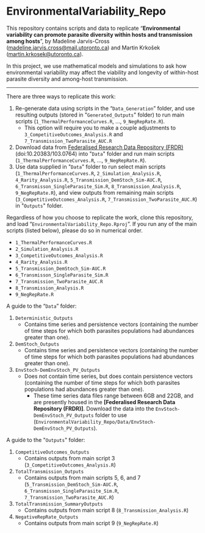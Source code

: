 # EnvironmentalVariability_Repo
This repository contains scripts and data to replicate “**Environmental variability can promote parasite diversity within hosts and transmission among hosts**”, by Madeline Jarvis-Cross (madeline.jarvis.cross@mail.utoronto.ca) and Martin Krkošek (martin.krkosek@utoronto.ca). 

In this project, we use mathematical models and simulations to ask how environmental variability may affect the viability and longevity of within-host parasite diversity and among-host transmission. 

---

There are three ways to replicate this work:

1. Re-generate data using scripts in the “`Data_Generation`” folder, and use resulting outputs (stored in "`Generated_Outputs`" folder) to run main scripts (`1_ThermalPerformanceCurves.R`, ..., `9_NegRepRate.R`).
	* This option will require you to make a couple adjustments to `3_CompetitiveOutcomes_Analysis.R` and `7_Transmission_TwoParasite_AUC.R`
2. Download data from [Federalised Research Data Repository (FRDR)](https://www.frdr-dfdr.ca/repo/) (doi:10.20383/103.0764) into "`Data`" folder and run main scripts (`1_ThermalPerformanceCurves.R`, ..., `9_NegRepRate.R`).
3. Use data supplied in "`Data`" folder to run select main scripts (`1_ThermalPerformanceCurves.R`, `2_Simulation_Analysis.R`, `4_Rarity_Analysis.R`, `5_Transmission_DemStoch_Sim-AUC.R`, `6_Transmisson_SingleParasite_Sim.R`, `8_Transmission_Analysis.R`, `9_NegRepRate.R`), and view outputs from remaining main scripts (`3_CompetitiveOutcomes_Analysis.R`, `7_Transmission_TwoParasite_AUC.R`) in "`Outputs`" folder.

Regardless of how you choose to replicate the work, clone this repository, and load “`EnvironmentalVariability_Repo.Rproj`”. If you run any of the main scripts (listed below), please do so in numerical order.

* `1_ThermalPerformanceCurves.R`
* `2_Simulation_Analysis.R`
* `3_CompetitiveOutcomes_Analysis.R`
* `4_Rarity_Analysis.R`
* `5_Transmission_DemStoch_Sim-AUC.R`
* `6_Transmisson_SingleParasite_Sim.R`
* `7_Transmission_TwoParasite_AUC.R`
* `8_Transmission_Analysis.R`
* `9_NegRepRate.R`

A guide to the “`Data`” folder:

1. `Deterministic_Outputs`
	* Contains time series and persistence vectors (containing the number of time steps for which both parasites populations had abundances greater than one).
2. `DemStoch_Outputs`
	* Contains time series and persistence vectors (containing the number of time steps for which both parasites populations had abundances greater than one).
3. `EnvStoch-DemEnvStoch_PV_Outputs`
	* Does not contain time series, but does contain persistence vectors (containing the number of time steps for which both parasites populations had abundances greater than one).
		* These time series data files range between 6GB and 22GB, and are presently housed in the **[Federalised Research Data Repository (FRDR)]**. Download the data into the `EnvStoch-DemEnvStoch_PV_Outputs` folder to use (`EnvironmentalVariability_Repo/Data/EnvStoch-DemEnvStoch_PV_Outputs`).
		
A guide to the "`Outputs`" folder:

1. `CompetitiveOutcomes_Outputs`
	* Contains outputs from main script 3 (`3_CompetitiveOutcomes_Analysis.R`)
2. `TotalTransmission_Outputs`
	* Contains outputs from main scripts 5, 6, and 7 (`5_Transmission_DemStoch_Sim-AUC.R`, `6_Transmisson_SingleParasite_Sim.R`, `7_Transmission_TwoParasite_AUC.R`)
3. `TotalTransmission_SummaryOutputs`
	* Contains outputs from main script 8 (`8_Transmission_Analysis.R`)
4. `NegativeRepRate_Outputs`
	* Contains outputs from main script 9 (`9_NegRepRate.R`)

